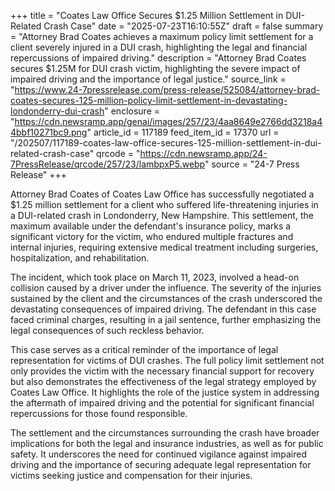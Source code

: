 +++
title = "Coates Law Office Secures $1.25 Million Settlement in DUI-Related Crash Case"
date = "2025-07-23T16:10:55Z"
draft = false
summary = "Attorney Brad Coates achieves a maximum policy limit settlement for a client severely injured in a DUI crash, highlighting the legal and financial repercussions of impaired driving."
description = "Attorney Brad Coates secures $1.25M for DUI crash victim, highlighting the severe impact of impaired driving and the importance of legal justice."
source_link = "https://www.24-7pressrelease.com/press-release/525084/attorney-brad-coates-secures-125-million-policy-limit-settlement-in-devastating-londonderry-dui-crash"
enclosure = "https://cdn.newsramp.app/genai/images/257/23/4aa8649e2766dd3218a44bbf10271bc9.png"
article_id = 117189
feed_item_id = 17370
url = "/202507/117189-coates-law-office-secures-125-million-settlement-in-dui-related-crash-case"
qrcode = "https://cdn.newsramp.app/24-7PressRelease/qrcode/257/23/lambpxP5.webp"
source = "24-7 Press Release"
+++

<p>Attorney Brad Coates of Coates Law Office has successfully negotiated a $1.25 million settlement for a client who suffered life-threatening injuries in a DUI-related crash in Londonderry, New Hampshire. This settlement, the maximum available under the defendant's insurance policy, marks a significant victory for the victim, who endured multiple fractures and internal injuries, requiring extensive medical treatment including surgeries, hospitalization, and rehabilitation.</p><p>The incident, which took place on March 11, 2023, involved a head-on collision caused by a driver under the influence. The severity of the injuries sustained by the client and the circumstances of the crash underscored the devastating consequences of impaired driving. The defendant in this case faced criminal charges, resulting in a jail sentence, further emphasizing the legal consequences of such reckless behavior.</p><p>This case serves as a critical reminder of the importance of legal representation for victims of DUI crashes. The full policy limit settlement not only provides the victim with the necessary financial support for recovery but also demonstrates the effectiveness of the legal strategy employed by Coates Law Office. It highlights the role of the justice system in addressing the aftermath of impaired driving and the potential for significant financial repercussions for those found responsible.</p><p>The settlement and the circumstances surrounding the crash have broader implications for both the legal and insurance industries, as well as for public safety. It underscores the need for continued vigilance against impaired driving and the importance of securing adequate legal representation for victims seeking justice and compensation for their injuries.</p>